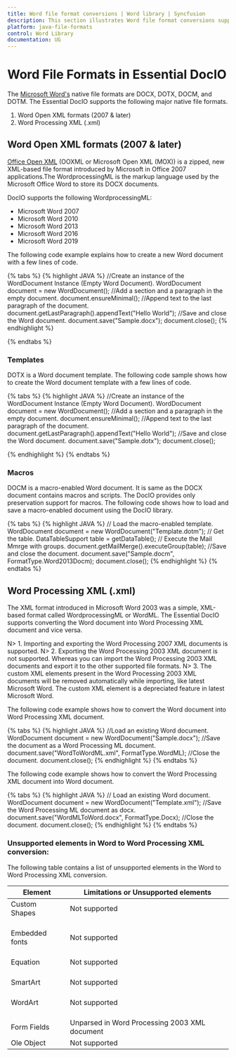 ```yaml
---
title: Word file format conversions | Word library | Syncfusion
description: This section illustrates Word file format conversions supported in Syncfusion Java Word library (Essential DocIO)
platform: java-file-formats
control: Word Library
documentation: UG
---
```



# Word File Formats in Essential DocIO

The [Microsoft Word's](https://en.wikipedia.org/wiki/Microsoft_Word#) native file formats are DOCX, DOTX, DOCM, and DOTM. The Essential DocIO supports the following major native file formats.

1. Word Open XML formats (2007 & later)
2. Word Processing XML (.xml)

## Word Open XML formats (2007 & later)

[Office Open XML](http://en.wikipedia.org/wiki/Office_Open_XML#) (OOXML or Microsoft Open XML (MOX)) is a zipped, new XML-based file format introduced by Microsoft in Office 2007 applications.The WordprocessingML is the markup language used by the Microsoft Office Word to store its DOCX documents.

DocIO supports the following WordprocessingML:

* Microsoft Word 2007
* Microsoft Word 2010
* Microsoft Word 2013
* Microsoft Word 2016
* Microsoft Word 2019

The following code example explains how to create a new Word document with a few lines of code.

{% tabs %}
{% highlight JAVA %}
//Create an instance of the WordDocument Instance (Empty Word Document).
WordDocument document = new WordDocument();
//Add a section and a paragraph in the empty document.
document.ensureMinimal();
//Append text to the last paragraph of the document.
document.getLastParagraph().appendText("Hello World");
//Save and close the Word document.
document.save("Sample.docx");
document.close();
{% endhighlight %}

{% endtabs %}

### Templates

DOTX is a Word document template. The following code sample shows how to create the Word document template with a few lines of code.

{% tabs %}
{% highlight JAVA %}
//Create an instance of the WordDocument Instance (Empty Word Document).
WordDocument document = new WordDocument();
//Add a section and a paragraph in the empty document.
document.ensureMinimal();
//Append text to the last paragraph of the document.
document.getLastParagraph().appendText("Hello World");
//Save and close the Word document.
document.save("Sample.dotx");
document.close();

{% endhighlight %}
{% endtabs %}

### Macros

DOCM is a macro-enabled Word document. It is same as the DOCX document contains macros and scripts. The DocIO provides only preservation support for macros. The following code shows how to load and save a macro-enabled document using the DocIO library.

{% tabs %}
{% highlight JAVA %}
// Load the macro-enabled template.
WordDocument document = new WordDocument("Template.dotm");
// Get the table.
DataTableSupport table = getDataTable();
// Execute the Mail Mmrge with groups.
document.getMailMerge().executeGroup(table);
//Save and close the document.
document.save("Sample.docm", FormatType.Word2013Docm);
document.close();
{% endhighlight %}
{% endtabs %}

## Word Processing XML (.xml)

The XML format introduced in Microsoft Word 2003 was a simple, XML-based format called WordprocessingML or WordML.
The Essential DocIO supports converting the Word document into Word Processing XML document and vice versa.

N> 1. Importing and exporting the Word Processing 2007 XML documents is supported.
N> 2. Exporting the Word Processing 2003 XML document is not supported. Whereas you can import the Word Processing 2003 XML documents and export it to the other supported file formats.
N> 3. The custom XML elements present in the Word Processing 2003 XML documents will be removed automatically while importing, like latest Microsoft Word. The custom XML element is a depreciated feature in latest Microsoft Word.

The following code example shows how to convert the Word document into Word Processing XML document.

{% tabs %}
{% highlight JAVA %}
//Load an existing Word document.
WordDocument document = new WordDocument("Sample.docx");
//Save the document as a Word Processing ML document.
document.save("WordToWordML.xml", FormatType.WordML);
//Close the document.
document.close();
{% endhighlight %}
{% endtabs %}

The following code example shows how to convert the Word Processing XML document into Word document.

{% tabs %}
{% highlight JAVA %}
// Load an existing Word document. 
WordDocument document = new WordDocument("Template.xml");
//Save the Word Processing ML document as docx.
document.save("WordMLToWord.docx", FormatType.Docx);
//Close the document.
document.close();
{% endhighlight %}
{% endtabs %}

### Unsupported elements in Word to Word Processing XML conversion:

The following table contains a list of unsupported elements in the Word to Word Processing XML conversion.

<table>
<thead> 
<tr>
<th>Element</th>
<th>Limitations or Unsupported elements</th>
</tr>
</thead>
<tr>
<td>
Custom Shapes<br/><br/></td>
<td>
Not supported<br/><br/></td>
</tr>
<tr>
<td>
Embedded fonts<br/><br/></td>
<td>
Not supported<br/><br/></td>
</tr>
<tr>
<td>
Equation<br/><br/></td>
<td>
Not supported<br/><br/></td>
</tr>
<tr>
<td>
SmartArt<br/><br/></td>
<td>
Not supported<br/><br/></td>
</tr>
<tr>
<td>
WordArt<br/><br/></td>
<td>
Not supported<br/><br/></td>
</tr>
<tr>
<td>
Form Fields
</td>
<td>
Unparsed in Word Processing 2003 XML document
</td>
</tr>
<tr>
<td>
Ole Object
</td>
<td>
Not supported
</td>
</tr>
</table>
